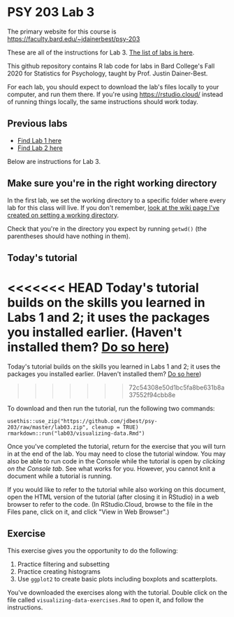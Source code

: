 # PSY 203 Lab 3

The primary website for this course is <https://faculty.bard.edu/~jdainerbest/psy-203>

These are all of the instructions for Lab 3. [The list of labs is here](../../.).

This github repository contains R lab code for labs in Bard College's Fall 2020 for Statistics for Psychology, taught by Prof. Justin Dainer-Best. 

For each lab, you should expect to download the lab's files locally to your computer, and run them there. If you're using https://rstudio.cloud/ instead of running things locally, the same instructions should work today. 

## Previous labs

* [Find Lab 1 here](./01-lab-instructions.md)
* [Find Lab 2 here](./02-lab-instructions.md)

Below are instructions for Lab 3.

## Make sure you're in the right working directory

In the first lab, we set the working directory to a specific folder where every lab for this class will live. If you don't remember, [look at the wiki page I've created on setting a working directory](../../wiki/setting-a-working-directory). 

Check that you're in the directory you expect by running `getwd()` (the parentheses should have nothing in them). 

## Today's tutorial

<<<<<<< HEAD
Today's tutorial builds on the skills you learned in Labs 1 and 2; it uses the packages you installed earlier. (Haven't installed them? [Do so here](https://github.com/jdbest/psy-203/blob/master/00-install-packages.md))
=======
Today's tutorial builds on the skills you learned in Labs 1 and 2; it uses the packages you installed earlier. (Haven't installed them? [Do so here](./00-install-packages.md))
>>>>>>> 72c54308e50d1bc5fa8be631b8a37552f94cbb8e

To download and then run the tutorial, run the following two commands:

```
usethis::use_zip("https://github.com/jdbest/psy-203/raw/master/lab03.zip", cleanup = TRUE)
rmarkdown::run("lab03/visualizing-data.Rmd")
```

Once you've completed the tutorial, return for the exercise that you will turn in at the end of the lab. You may need to close the tutorial window. You may also be able to run code in the Console while the tutorial is open by *clicking on the Console tab*. See what works for you. However, you cannot knit a document while a tutorial is running.

If you would like to refer to the tutorial while also working on this document, open the HTML version of the tutorial (after closing it in RStudio) in a web browser to refer to the code. (In RStudio.Cloud, browse to the file in the Files pane, click on it, and click "View in Web Browser".)

## Exercise

This exercise gives you the opportunity to do the following: 

1. Practice filtering and subsetting
2. Practice creating histograms
3. Use `ggplot2` to create basic plots including boxplots and scatterplots.

You've downloaded the exercises along with the tutorial. Double click on the file called `visualizing-data-exercises.Rmd` to open it, and follow the instructions. 